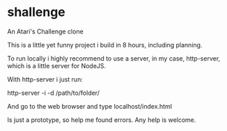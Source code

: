 # shallenge

An Atari's Challenge clone

This is a little yet funny project i build in 8 hours, including planning.

To run locally i highly recommend to use a server, in my case, http-server, which is a little server for NodeJS.

With http-server i just run:

http-server -i -d /path/to/folder/

And go to the web browser and type localhost/index.html

Is just a prototype, so help me found errors. Any help is welcome.